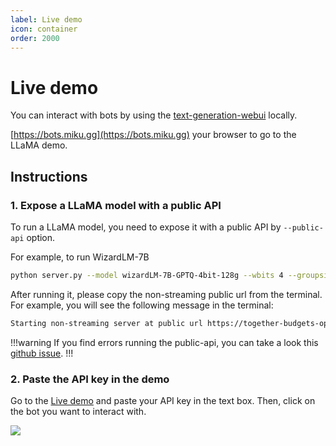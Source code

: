```yaml
---
label: Live demo
icon: container
order: 2000
---
```


# Live demo

You can interact with bots by using the [text-generation-webui](https://github.com/oobabooga/text-generation-webui) locally.

[https://bots.miku.gg](https://bots.miku.gg) your browser to go to the LLaMA demo.

## Instructions

### 1. Expose a LLaMA model with a public API
To run a LLaMA model, you need to expose it with a public API by `--public-api` option.

For example, to run WizardLM-7B
```bash
python server.py --model wizardLM-7B-GPTQ-4bit-128g --wbits 4 --groupsize 128 --public-api
```

After running it, please copy the non-streaming public url from the terminal. For example, you will see the following message in the terminal:
```bash
Starting non-streaming server at public url https://together-budgets-optimize-distributor.trycloudflare.com/api
```

!!!warning
If you find errors running the public-api, you can take a look this [github issue](https://github.com/oobabooga/text-generation-webui/issues/1524).
!!!

### 2. Paste the API key in the demo
Go to the [Live demo](https://bots.miku.gg) and paste your API key in the text box. Then, click on the bot you want to interact with.

![](/assets/llama-demo.png)
